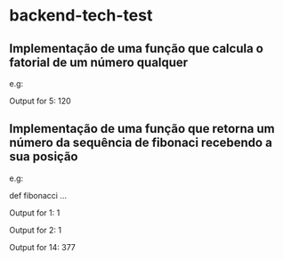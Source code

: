 # backend-tech-test


## Implementação de uma função que calcula o fatorial de um número qualquer 

e.g: 

Output for 5: 
120


## Implementação de uma função que retorna um número da sequência de fibonaci recebendo a sua posição

e.g:

def fibonacci 
...

Output for 1: 
1 

Output for 2: 
1

Output for 14: 
377
